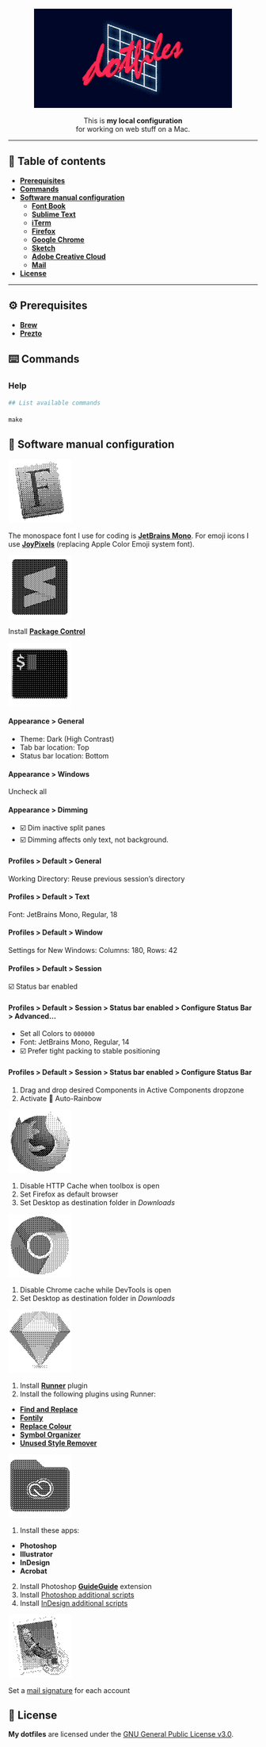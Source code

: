 <p align="center">
  <img src="documentation-images/README-header.gif" alt="">
</p>
<p align="center">
  This is <strong>my local configuration</strong>
  <br>
  for working on web stuff on a Mac.
</p>

- - -

## 📝 Table of contents
- [**Prerequisites**](#prerequisites)
- [**Commands**](#commands)
- [**Software manual configuration**](#software-manual-configuration)
  - [**Font Book**](#font-book)
  - [**Sublime Text**](#sublime-text)
  - [**iTerm**](#iterm)
  - [**Firefox**](#firefox)
  - [**Google Chrome**](#google-chrome)
  - [**Sketch**](#sketch)
  - [**Adobe Creative Cloud**](#adobe-creative-cloud)
  - [**Mail**](#mail)
- [**License**](#license)

- - -

<a name="prerequisites"></a>
## ⚙️ Prerequisites
- [**Brew**](https://brew.sh)
- [**Prezto**](https://github.com/sorin-ionescu/prezto)

<a name="commands"></a>
## ⌨️ Commands
### Help
```makefile
## List available commands

make
```

<a name="software-manual-configuration"></a>
## 🔧 Software manual configuration

<a name="font-book"></a>
![](documentation-images/font-book.gif)

The monospace font I use for coding is [**JetBrains Mono**](https://www.jetbrains.com/lp/mono/). For emoji icons I use [**JoyPixels**](https://www.joypixels.com) (replacing Apple Color Emoji system font).

<a name="sublime-text"></a>
![](documentation-images/sublime-text.gif)

Install [**Package Control**](https://packagecontrol.io/installation)

<a name="iterm"></a>
![](documentation-images/iterm.gif)

#### Appearance > General
- Theme: Dark (High Contrast)
- Tab bar location: Top
- Status bar location: Bottom

#### Appearance > Windows
Uncheck all

#### Appearance > Dimming
- ☑️ Dim inactive split panes
- ☑️ Dimming affects only text, not background.

#### Profiles > Default > General
Working Directory: Reuse previous session’s directory

#### Profiles > Default > Text
Font: JetBrains Mono, Regular, 18

#### Profiles > Default > Window
Settings for New Windows: Columns: 180, Rows: 42

#### Profiles > Default > Session
☑️ Status bar enabled

#### Profiles > Default > Session > Status bar enabled > Configure Status Bar > Advanced…
- Set all Colors to `000000`
- Font: JetBrains Mono, Regular, 14
- ☑️ Prefer tight packing to stable positioning

#### Profiles > Default > Session > Status bar enabled > Configure Status Bar
1. Drag and drop desired Components in Active Components dropzone
2. Activate 🌈 Auto-Rainbow

<a name="firefox"></a>
![](documentation-images/firefox.gif)

1. Disable HTTP Cache when toolbox is open
2. Set Firefox as default browser
3. Set Desktop as destination folder in *Downloads*

<a name="google-chrome"></a>
![](documentation-images/google-chrome.gif)

1. Disable Chrome cache while DevTools is open
2. Set Desktop as destination folder in *Downloads*

<a name="sketch"></a>
![](documentation-images/sketch.gif)

1. Install [**Runner**](https://sketchrunner.com) plugin
2. Install the following plugins using Runner:
  - [**Find and Replace**](https://github.com/thierryc/Sketch-Find-And-Replace)
  - [**Fontily**](https://github.com/partyka1/Fontily)
  - [**Replace Colour**](https://github.com/lewishowles/sketch-replace-colour)
  - [**Symbol Organizer**](https://github.com/sonburn/symbol-organizer)
  - [**Unused Style Remover**](https://github.com/sonburn/unused-style-remover)

<a name="adobe-creative-cloud"></a>
![](documentation-images/adobe-creative-cloud.gif)

1. Install these apps:
  - **Photoshop**
  - **Illustrator**
  - **InDesign**
  - **Acrobat**
2. Install Photoshop [**GuideGuide**](https://guideguide.me/documentation/) extension
3. Install [Photoshop additional scripts](adobe-creative-cloud/photoshop)
4. Install [InDesign additional scripts](adobe-creative-cloud/indesign)

<a name="mail"></a>
![](documentation-images/mail.gif)

Set a [mail signature](https://github.com/wearemd/wearemd_mail_signatures) for each account

<a name="license"></a>
## 📄 License
**My dotfiles** are licensed under the [GNU General Public License v3.0](LICENSE).
